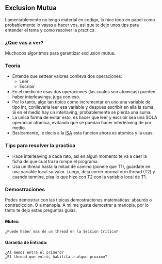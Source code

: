 ## Exclusion Mutua 

Lamentablemente no tengo material en codigo, lo hice todo en papel como probablemente lo vayas a hacer vos, asi que te dejo unos tips para entender el tema y como resolver la practica: 

### ¿Que vas a ver?
Muchooos algoritmos para garantizar exclusion mutua. 

### Teoria
- Entende que settear valores conlleva dos operaciones: 
    - Leer 
    - Escribir 
- En el medio de esas dos operaciones (las cuales son atomicas) pueden haber interleavings, juga con eso. 
- Por lo tanto, algo tan tipico como incrementar en uno una variable de tipo int, conllevaria leer esa variable y despues escribir en ella la suma.
  Si en el medio hay un interlaving, probablemente se pierda una suma. 
- La unica forma de evitar esto, es hacer que leer y escribir sea una SOLA operacion atomica, evitando que se puedan hacer interleaving de por medio.
- Basicamente, le decis a la [ISA](https://en.wikipedia.org/wiki/Instruction_set_architecture) esta funcion ahora es atomica y la usas.  

### Tips para resolver la practica
- Hace interleaving a cada rato, asi en algun momento te va a caer la ficha de que cual traza rompe el programa.  
- Usa un thread hasta la mitad de camino (ponele que T1), guardate en una variable local su valor. Luego, deja correr normal otro thread (T2) y cuando termine, pisa lo que hizo con T2 con la variable local de T1.

### Demostraciones
Podes demostrar con las tipicas demostraciones matematicas: absurdo o contradiccion. O a manopla. 
A mi me gusta demostrar a manopla, por lo tanto te dejo estas preguntas guias: 
#### Mutex: 
    ¿Puede haber mas de un thread en la Seccion Critica?
#### Garantia de Entrada:    
    ¿Al menos entra el primero?
    ¿El thread que entró, habilita a algun proximo?